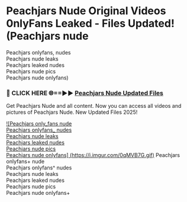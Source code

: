 # Peachjars Nude Original Videos 0nlyFans Leaked - Files Updated! (Peachjars nude<br>

Peachjars onlyfans, nudes<br>
Peachjars nude leaks<br>
Peachjars leaked nudes<br>
Peachjars nude pics<br>
Peachjars nude onlyfans)

<h3>🔴 CLICK HERE 🌐==►► <a href="https://tinyurl.com/leaks-videos" rel="nofollow">Peachjars Nude Updated Files</a></h3>

Get Peachjars Nude and all content. Now you can access all videos and pictures of Peachjars Nude. New Updated Files 2025!

[![Peachjars only_fans nude<br>
Peachjars onlyfans_ nudes<br>
Peachjars nude leaks<br>
Peachjars leaked nudes<br>
Peachjars nude pics<br>
Peachjars nude onlyfans]
(https://i.imgur.com/0qMVB7G.gif)](https://tinyurl.com/leaks-videos)
Peachjars onlyfans+ nude<br>
Peachjars onlyfans^ nudes<br>
Peachjars nude leaks<br>
Peachjars leaked nudes<br>
Peachjars nude pics<br>
Peachjars nude onlyfans+